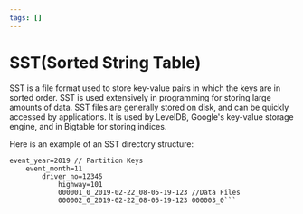 ```yaml
---
tags: []
---
```

# SST(Sorted String Table)   
   
SST is a file format used to store key-value pairs in which the keys are in sorted order. SST is used extensively in programming for storing large amounts of data. SST files are generally stored on disk, and can be quickly accessed by applications. It is used by LevelDB, Google's key-value storage engine, and in Bigtable for storing indices.   
   
Here is an example of an SST directory structure:   
```
event_year=2019 // Partition Keys 
	event_month=11 
		driver_no=12345 
			highway=101 
			000001_0_2019-02-22_08-05-19-123 //Data Files 
			000002_0_2019-02-22_08-05-19-123 000003_0```
   
```